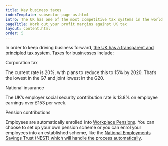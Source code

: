 ```yaml
---
title: Key business taxes
indexTemplate: subsector-page-us.html
intro: The UK has one of the most competitive tax systems in the world - check out how the rates and regulations can work for you.
pageTitle: Work out your profit margins against UK tax
layout: content.html
order: 5
---
```


In order to keep driving business forward, [the UK has a transparent and principled tax system](https://www.gov.uk/government/publications/why-overseas-companies-should-set-up-in-the-uk/why-overseas-companies-should-set-up-in-the-uk#tax-in-the-uk). Taxes for businesses include:

Corporation tax

The current rate is 20%, with plans to reduce this to 15% by 2020. That’s the lowest in the G7 and joint lowest in the G20.

National insurance

The UK’s employer social security contribution rate is 13.8% on employee earnings over £153 per week. 

Pension contributions

Employees are automatically enrolled into [Workplace Pensions](https://www.gov.uk/workplace-pensions/about-workplace-pensions). You can choose to set up your own pension scheme or you can enrol your employees into an established scheme, like the [National Employments Savings Trust (NEST) which will handle the process automatically](http://www.nestpensions.org.uk/schemeweb/NestWeb/public/employers/contents/what-employers-need-to-do.html). 